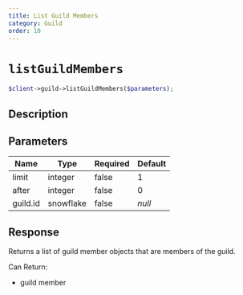 ```yaml
---
title: List Guild Members
category: Guild
order: 10
---
```


# `listGuildMembers`

```php
$client->guild->listGuildMembers($parameters);
```

## Description



## Parameters


Name | Type | Required | Default
--- | --- | --- | ---
limit | integer | false | 1
after | integer | false | 0
guild.id | snowflake | false | *null*

## Response

Returns a list of guild member objects that are members of the guild.

Can Return:

* guild member
